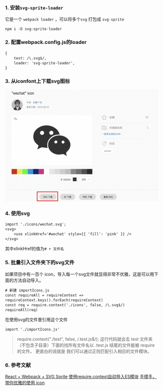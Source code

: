 ### 1. 安装`svg-sprite-loader`
它是一个 `webpack loader` ，可以将多个`svg` 打包成 `svg-sprite`
```
npm i -D svg-sprite-loader
```

### 2. 配置webpack.config.js的loader
```
{
    test: /\.svg$/,
    loader: 'svg-sprite-loader',
}
```
### 3. 从iconfont上下载svg图标
![111](./images/11.png)
### 4. 使用svg
```
import './icons/wechat.svg';
<svg>
    <use xlinkHref='#wechat' style={{ 'fill': 'pink' }} />
</svg>
```
其中xlinkHref的值为`# + 文件名`
### 5. 批量引入文件夹下的svg文件
如果项目中有一百个 icon，导入每一个svg文件就显得非常不优雅，这是可以用下面的方法自动导入。
```
# 新建 importIcons.js
const requireAll = requireContext => requireContext.keys().forEach(requireContext)
const req = require.context('./icons', false, /\.svg$/)
requireAll(req)
```
在使用svg的文件里引用这个文件
```
import './importIcons.js'
```
> require.context("./test", false, /.test.js$/);
这行代码就会去 test 文件夹（不包含子目录）下面的找所有文件名以 .test.js 结尾的文件能被 require 的文件。
更直白的说就是 我们可以通过正则匹配引入相应的文件模块。

### 6. 参考文献
[React + Webpack + SVG Sprite](https://www.jianshu.com/p/03843654241e)
[使用require.context自动导入ES模块](https://juejin.im/post/5c10dbcbf265da61441fe8e2#heading-2)
[手摸手，带你优雅的使用 icon](https://juejin.im/post/59bb864b5188257e7a427c09#heading-9)